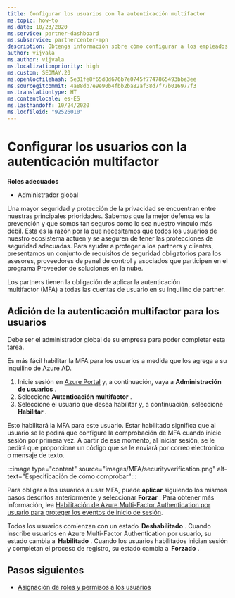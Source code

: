 ```yaml
---
title: Configurar los usuarios con la autenticación multifactor
ms.topic: how-to
ms.date: 10/23/2020
ms.service: partner-dashboard
ms.subservice: partnercenter-mpn
description: Obtenga información sobre cómo configurar a los empleados con MFA
author: vijvala
ms.author: vijvala
ms.localizationpriority: high
ms.custom: SEOMAY.20
ms.openlocfilehash: 5e31fe8f65d8d676b7e0745f7747865493bbe3ee
ms.sourcegitcommit: 4a88db7e9e90b4fbb2ba82af38d7f77b016977f3
ms.translationtype: HT
ms.contentlocale: es-ES
ms.lasthandoff: 10/24/2020
ms.locfileid: "92526010"
---
```

# <a name="set-up-your-users-with-multi-factor-authentication"></a>Configurar los usuarios con la autenticación multifactor

**Roles adecuados**

- Administrador global

Una mayor seguridad y protección de la privacidad se encuentran entre nuestras principales prioridades. Sabemos que la mejor defensa es la prevención y que somos tan seguros como lo sea nuestro vínculo más débil. Esta es la razón por la que necesitamos que todos los usuarios de nuestro ecosistema actúen y se aseguren de tener las protecciones de seguridad adecuadas. Para ayudar a proteger a los partners y clientes, presentamos un conjunto de requisitos de seguridad obligatorios para los asesores, proveedores de panel de control y asociados que participen en el programa Proveedor de soluciones en la nube.

Los partners tienen la obligación de aplicar la autenticación multifactor (MFA) a todas las cuentas de usuario en su inquilino de partner. 

## <a name="add-multi-factor-authentication-for-your-users"></a>Adición de la autenticación multifactor para los usuarios

Debe ser el administrador global de su empresa para poder completar esta tarea.

Es más fácil habilitar la MFA para los usuarios a medida que los agrega a su inquilino de Azure AD.

1. Inicie sesión en [Azure Portal](https://portal.azure.com) y, a continuación, vaya a **Administración de usuarios** .
1. Seleccione **Autenticación multifactor** .
1. Seleccione el usuario que desea habilitar y, a continuación, seleccione **Habilitar** .

Esto habilitará la MFA para este usuario. Estar habilitado significa que al usuario se le pedirá que configure la comprobación de MFA cuando inicie sesión por primera vez. A partir de ese momento, al iniciar sesión, se le pedirá que proporcione un código que se le enviará por correo electrónico o mensaje de texto.  

:::image type="content" source="images/MFA/securityverification.png" alt-text="Especificación de cómo comprobar":::

Para obligar a los usuarios a usar MFA, puede **aplicar** siguiendo los mismos pasos descritos anteriormente y seleccionar **Forzar** . Para obtener más información, lea [Habilitación de Azure Multi-Factor Authentication por usuario para proteger los eventos de inicio de sesión](https://docs.microsoft.com/azure/active-directory/authentication/howto-mfa-userstates). 

Todos los usuarios comienzan con un estado  **Deshabilitado** . Cuando inscribe usuarios en Azure Multi-Factor Authentication por usuario, su estado cambia a  **Habilitado** . Cuando los usuarios habilitados inician sesión y completan el proceso de registro, su estado cambia a  **Forzado** . 

## <a name="next-steps"></a>Pasos siguientes

- [Asignación de roles y permisos a los usuarios](permissions-overview.md)



